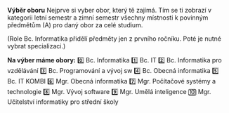 **Výběr oboru**
Nejprve si vyber obor, který tě zajímá. Tím se ti zobrazí v kategorii letní semestr a zimní semestr všechny místnosti k povinným předmětům (A) pro daný obor za celé studium. 

(Role <role>Bc. Informatika</role> přidělí předměty jen z prvního ročníku. Poté je nutné vybrat specializaci.)

**Na výber máme obory:**
:zero: <role>Bc. Informatika</role>
:one: <role>Bc. IT</role>
:two: <role>Bc. Informatika pro vzdělávání</role>
:three: <role>Bc. Programování a vývoj sw</role>
:four: <role>Bc. Obecná informatika</role>
:five: <role>Bc. IT KOMBI</role>
:six: <role>Mgr. Obecná informatika</role>
:seven: <role>Mgr. Počítačové systémy a technologie</role>
:eight: <role>Mgr. Vývoj software</role>
:nine: <role>Mgr. Umělá inteligence</role>
:keycap_ten: <role>Mgr. Učitelství informatiky pro střední školy</role>
